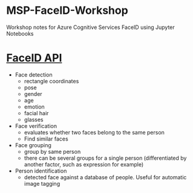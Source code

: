 # MSP-FaceID-Workshop
Workshop notes for Azure Cognitive Services FaceID using Jupyter Notebooks

# [FaceID API](https://docs.microsoft.com/en-us/azure/cognitive-services/face/quickstarts/python/)
- Face detection 
  - rectangle coordinates
  - pose
  - gender
  - age
  - emotion
  - facial hair
  - glasses
- Face verification 
  - evaluates whether two faces belong to the same person
  - Find similar faces
- Face grouping 
  - group by same person
  - there can be several groups for a single person (differentiated by another factor, such as expression for example)
- Person identification 
  - detected face against a database of people. Useful for automatic image tagging
